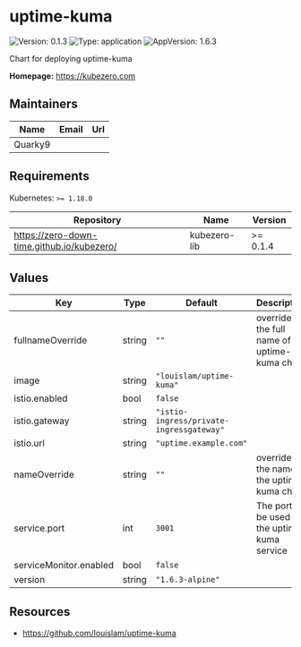 # uptime-kuma

![Version: 0.1.3](https://img.shields.io/badge/Version-0.1.3-informational?style=flat-square) ![Type: application](https://img.shields.io/badge/Type-application-informational?style=flat-square) ![AppVersion: 1.6.3](https://img.shields.io/badge/AppVersion-1.6.3-informational?style=flat-square)

Chart for deploying uptime-kuma

**Homepage:** <https://kubezero.com>

## Maintainers

| Name | Email | Url |
| ---- | ------ | --- |
| Quarky9 |  |  |

## Requirements

Kubernetes: `>= 1.18.0`

| Repository | Name | Version |
|------------|------|---------|
| https://zero-down-time.github.io/kubezero/ | kubezero-lib | >= 0.1.4 |

## Values

| Key | Type | Default | Description |
|-----|------|---------|-------------|
| fullnameOverride | string | `""` | override the full name of the uptime-kuma chart |
| image | string | `"louislam/uptime-kuma"` |  |
| istio.enabled | bool | `false` |  |
| istio.gateway | string | `"istio-ingress/private-ingressgateway"` |  |
| istio.url | string | `"uptime.example.com"` |  |
| nameOverride | string | `""` | override the name of the uptime-kuma chart |
| service.port | int | `3001` | The port to be used by the uptime-kuma service |
| serviceMonitor.enabled | bool | `false` |  |
| version | string | `"1.6.3-alpine"` |  |

## Resources

- https://github.com/louislam/uptime-kuma

